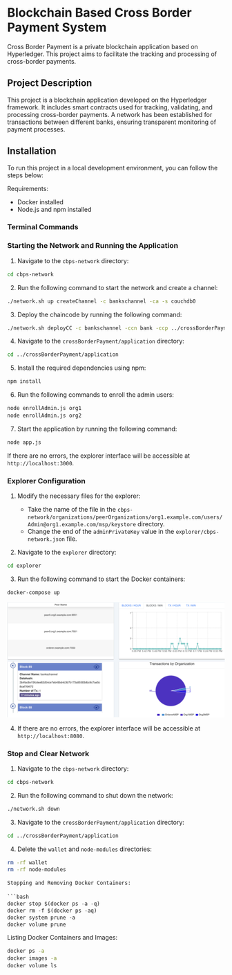 # Blockchain Based Cross Border Payment System

Cross Border Payment is a private blockchain application based on Hyperledger. This project aims to facilitate the tracking and processing of cross-border payments.

## Project Description

This project is a blockchain application developed on the Hyperledger framework. It includes smart contracts used for tracking, validating, and processing cross-border payments. A network has been established for transactions between different banks, ensuring transparent monitoring of payment processes.

## Installation

To run this project in a local development environment, you can follow the steps below:

Requirements:
   - Docker installed
   - Node.js and npm installed

### Terminal Commands

### Starting the Network and Running the Application

1. Navigate to the `cbps-network` directory:

```bash
cd cbps-network
```

2. Run the following command to start the network and create a channel:

```bash
./network.sh up createChannel -c bankschannel -ca -s couchdb0
```

3. Deploy the chaincode by running the following command:

```bash
./network.sh deployCC -c bankschannel -ccn bank -ccp ../crossBorderPayment/chaincode-go/ -ccl go -ccep "OR('Org1MSP.peer','Org2MSP.peer')"
```

4. Navigate to the `crossBorderPayment/application` directory:

```bash
cd ../crossBorderPayment/application
```

5. Install the required dependencies using npm:

```bash
npm install
```

6. Run the following commands to enroll the admin users:

```bash
node enrollAdmin.js org1
node enrollAdmin.js org2
```

7. Start the application by running the following command:

```bash
node app.js
```
If there are no errors, the explorer interface will be accessible at `http://localhost:3000`.

### Explorer Configuration

1. Modify the necessary files for the explorer:

   - Take the name of the file in the `cbps-network/organizations/peerOrganizations/org1.example.com/users/Admin@org1.example.com/msp/keystore` directory.
   - Change the end of the `adminPrivateKey` value in the `explorer/cbps-network.json` file.

2. Navigate to the `explorer` directory:

```bash
cd explorer
```

3. Run the following command to start the Docker containers:

```bash
docker-compose up
```

![Explorer](images/Exploerer_mainpage.png)


4. If there are no errors, the explorer interface will be accessible at `http://localhost:8080`.

### Stop and Clear Network

1. Navigate to the `cbps-network` directory:

```bash
cd cbps-network
```

2. Run the following command to shut down the network:

```bash
./network.sh down
```

3. Navigate to the `crossBorderPayment/application` directory:

```bash
cd ../crossBorderPayment/application
```

4. Delete the `wallet` and `node-modules` directories:

```bash
rm -rf wallet
rm -rf node-modules
```
```
Stopping and Removing Docker Containers:

```bash
docker stop $(docker ps -a -q)
docker rm -f $(docker ps -aq)
docker system prune -a
docker volume prune
```

Listing Docker Containers and Images:

```bash
docker ps -a
docker images -a
docker volume ls
```
